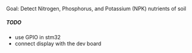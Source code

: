 Goal: Detect Nitrogen, Phosphorus, and Potassium (NPK) nutrients of soil

##### TODO 

 - use GPIO in stm32
 - connect display with the dev board 
